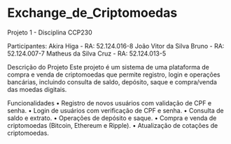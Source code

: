# Exchange_de_Criptomoedas
 Projeto 1 - Disciplina CCP230

Participantes:
Akira Higa - RA: 52.124.016-8
João Vitor da Silva Bruno - RA: 52.124.007-7
Matheus da Silva Cruz - RA: 52.124.013-5

Descrição do Projeto
Este projeto é um sistema de uma plataforma de compra e venda de criptomoedas que permite registro,
login e operações bancárias, incluindo consulta de saldo, depósito, saque e compra/venda das moedas digitais.  

Funcionalidades
•	Registro de novos usuários com validação de CPF e senha.
•	Login de usuários com verificação de CPF e senha.
•	Consulta de saldo e extrato.
•	Operações de depósito e saque.
•	Compra e venda de criptomoedas (Bitcoin, Ethereum e Ripple).
•	Atualização de cotações de criptomoedas.
